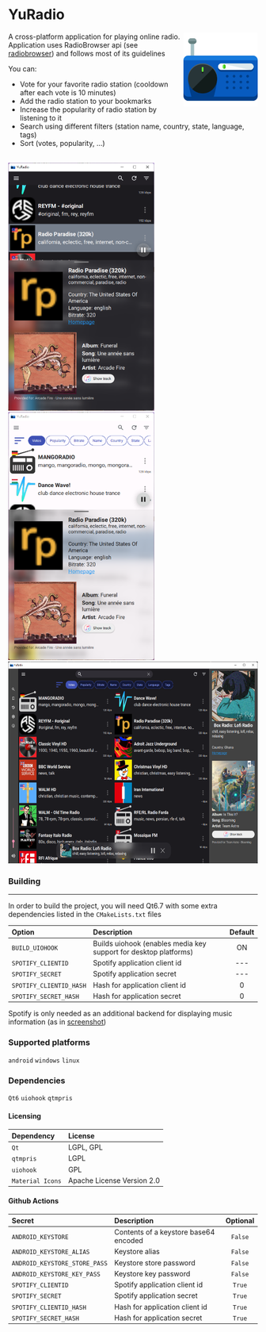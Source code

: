 # YuRadio

<img src="src/YuRadioContents/images/shortwave.svg" align="right"
     alt="YuRadio Logo" width="150" height="150">

A cross-platform application for playing online radio.\
Application uses RadioBrowser api (see [radiobrowser](https://api.radio-browser.info/))
and follows most of its guidelines

You can:

- Vote for your favorite radio station (cooldown after each vote is 10 minutes)
- Add the radio station to your bookmarks
- Increase the popularity of radio station by listening to it
- Search using different filters (station name, country, state, language, tags)
- Sort (votes, popularity, ...)

\
<img src="doc/screenshot-dark.png" height="500">
<a id="screenshot-light">
<img src="doc/screenshot-light.png" height="500">
</a>
<img src="doc/screenshot-desktop-dark.png" height="407">

### Building

---

In order to build the project, you will need Qt6.7 with some extra dependencies
listed in the `CMakeLists.txt` files

| Option                  | Description                                                      | Default |
| :---------------------- | :--------------------------------------------------------------- | :-----: |
| `BUILD_UIOHOOK`         | Builds uiohook (enables media key support for desktop platforms) |   ON    |
| `SPOTIFY_CLIENTID`      | Spotify application client id                                    |   ---   |
| `SPOTIFY_SECRET`        | Spotify application secret                                       |   ---   |
| `SPOTIFY_CLIENTID_HASH` | Hash for application client id                                   |    0    |
| `SPOTIFY_SECRET_HASH`   | Hash for application secret                                      |    0    |

Spotify is only needed as an additional backend for displaying music information (as in [screenshot](#screenshot-light))

### Supported platforms

`android` `windows` `linux`

### Dependencies

`Qt6` `uiohook` `qtmpris`

#### Licensing

| Dependency       | License                    |
| :--------------- | :------------------------- |
| `Qt`             | LGPL, GPL                  |
| `qtmpris`        | LGPL                       |
| `uiohook`        | GPL                        |
| `Material Icons` | Apache License Version 2.0 |

#### Github Actions

| Secret                        | Description                           | Optional |
| :---------------------------- | :------------------------------------ | :------: |
| `ANDROID_KEYSTORE`            | Contents of a keystore base64 encoded | `False`  |
| `ANDROID_KEYSTORE_ALIAS`      | Keystore alias                        | `False`  |
| `ANDROID_KEYSTORE_STORE_PASS` | Keystore store password               | `False`  |
| `ANDROID_KEYSTORE_KEY_PASS`   | Keystore key password                 | `False`  |
| `SPOTIFY_CLIENTID`            | Spotify application client id         |  `True`  |
| `SPOTIFY_SECRET`              | Spotify application secret            |  `True`  |
| `SPOTIFY_CLIENTID_HASH`       | Hash for application client id        |  `True`  |
| `SPOTIFY_SECRET_HASH`         | Hash for application secret           |  `True`  |
